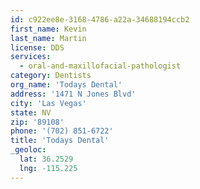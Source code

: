 ```yaml
---
id: c922ee8e-3168-4786-a22a-34688194ccb2
first_name: Kevin
last_name: Martin
license: DDS
services:
  - oral-and-maxillofacial-pathologist
category: Dentists
org_name: 'Todays Dental'
address: '1471 N Jones Blvd'
city: 'Las Vegas'
state: NV
zip: '89108'
phone: '(702) 851-6722'
title: 'Todays Dental'
_geoloc:
  lat: 36.2529
  lng: -115.225
---
```

